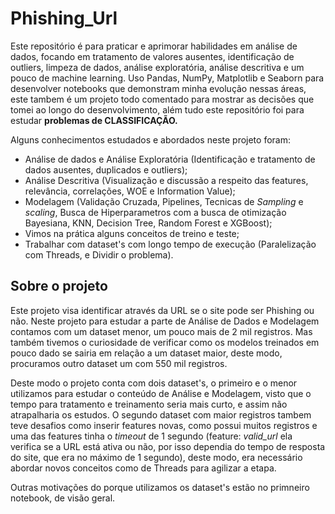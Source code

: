 # Phishing_Url

Este repositório é para praticar e aprimorar habilidades em análise de dados, focando em tratamento de valores ausentes, identificação de outliers, limpeza de dados, análise exploratória, análise descritiva e um pouco de machine learning. Uso Pandas, NumPy, Matplotlib e Seaborn para desenvolver notebooks que demonstram minha evolução nessas áreas, este tambem é um projeto todo comentado para mostrar as decisões que tomei ao longo do desenvolvimento, além tudo este repositório foi para estudar **problemas de CLASSIFICAÇÃO.**

Alguns conhecimentos estudados e abordados neste projeto foram:

 - Análise de dados e Análise Exploratória (Identificação e tratamento de dados ausentes, duplicados e outliers);
 - Análise Descritiva (Visualização e discussão a respeito das features, relevância, correlações, WOE e Information Value);
 - Modelagem (Validação Cruzada, Pipelines, Tecnicas de *Sampling* e *scaling*, Busca de Hiperparametros com a busca de otimização Bayesiana, KNN, Decision Tree, Random Forest e XGBoost);
 - Vimos na prática alguns conceitos de treino e teste;
 - Trabalhar com dataset's com longo tempo de execução (Paralelização com Threads, e Dividir o problema).

## Sobre o projeto

Este projeto visa identificar através da URL se o site pode ser Phishing ou não. Neste projeto para estudar a parte de Análise de Dados e Modelagem contamos com um dataset menor, um pouco mais de 2 mil registros. Mas também tivemos o curiosidade de verificar como os modelos treinados em pouco dado se sairia em relação a um dataset maior, deste modo, procuramos outro dataset um com 550 mil registros.

Deste modo o projeto conta com dois dataset's, o primeiro e o menor utilizamos para estudar o conteúdo de Análise e Modelagem, visto que o tempo para tratamento e treinamento seria mais curto, e assim não atrapalharia os estudos. O segundo dataset com maior registros tambem teve desafios como inserir features novas, como possui muitos registros e uma das features tinha o *timeout* de 1 segundo (feature: *valid_url* ela verifica se a URL está ativa ou não, por isso dependia do tempo de resposta do site, que era no máximo de 1 segundo), deste modo, era necessário abordar novos conceitos como de Threads para agilizar a etapa.

Outras motivações do porque utilizamos os dataset's estão no primneiro notebook, de visão geral.

